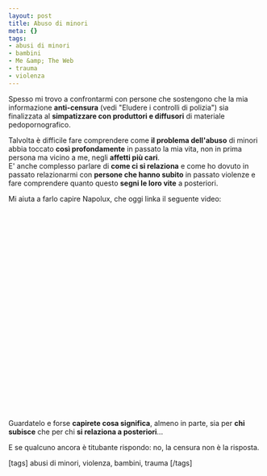 ```yaml
--- 
layout: post
title: Abuso di minori
meta: {}
tags: 
- abusi di minori
- bambini
- Me &amp; The Web
- trauma
- violenza
---
```

Spesso mi trovo a confrontarmi con persone che sostengono che la mia informazione **anti-censura** (vedi "Eludere i controlli di polizia") sia finalizzata al **simpatizzare con produttori e diffusori** di materiale pedopornografico.  
  
Talvolta è difficile fare comprendere come **il problema dell'abuso** di minori abbia toccato **così profondamente** in passato la mia vita, non in prima persona ma vicino a me, negli **affetti più cari**.  
E' anche complesso parlare di **come ci si relaziona** e come ho dovuto in passato relazionarmi con **persone che hanno subito** in passato violenze e fare comprendere quanto questo **segni le loro vite** a posteriori.  
  
Mi aiuta a farlo capire Napolux, che oggi linka il seguente video:  
  
<object width="535" height="400"><param name="movie" value="http://www.youtube.com/v/pwZET_O2m5s&rel=1"></param><param name="wmode" value="transparent"></param><embed src="http://www.youtube.com/v/pwZET_O2m5s&rel=1" type="application/x-shockwave-flash" wmode="transparent" width="535" height="400"></embed></object>  
  
Guardatelo e forse **capirete cosa significa**, almeno in parte, sia per **chi subisce** che per chi **si relaziona a posteriori**...  
  
E se qualcuno ancora è titubante rispondo: no, la censura non è la risposta.    
  

[tags] abusi di minori, violenza, bambini, trauma [/tags] 
